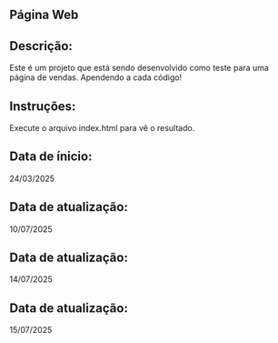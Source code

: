 ## Página Web
## Descrição:
Este é um projeto que está sendo desenvolvido como teste para uma página de vendas.
Apendendo a cada código!

## Instruções:
Execute o arquivo index.html para vê o resultado. 

## Data de ínicio:
24/03/2025
## Data de atualização:
10/07/2025
## Data de atualização:
14/07/2025
## Data de atualização:
15/07/2025